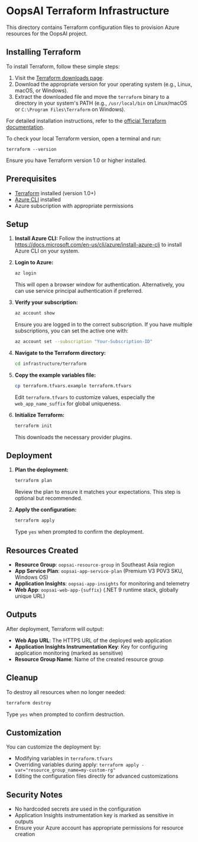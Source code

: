 # OopsAI Terraform Infrastructure

This directory contains Terraform configuration files to provision Azure resources for the OopsAI project.

## Installing Terraform

To install Terraform, follow these simple steps:

1. Visit the [Terraform downloads page](https://www.terraform.io/downloads.html).
2. Download the appropriate version for your operating system (e.g., Linux, macOS, or Windows).
3. Extract the downloaded file and move the `terraform` binary to a directory in your system's PATH (e.g., `/usr/local/bin` on Linux/macOS or `C:\Program Files\Terraform` on Windows).

For detailed installation instructions, refer to the [official Terraform documentation](https://learn.hashicorp.com/tutorials/terraform/install-cli).

To check your local Terraform version, open a terminal and run:

```
terraform --version
```

Ensure you have Terraform version 1.0 or higher installed.

## Prerequisites

- [Terraform](https://www.terraform.io/downloads.html) installed (version 1.0+)
- [Azure CLI](https://docs.microsoft.com/en-us/cli/azure/install-azure-cli) installed
- Azure subscription with appropriate permissions

## Setup

1. **Install Azure CLI:**
   Follow the instructions at https://docs.microsoft.com/en-us/cli/azure/install-azure-cli to install Azure CLI on your system.

2. **Login to Azure:**
    ```bash
    az login
    ```
    This will open a browser window for authentication. Alternatively, you can use service principal authentication if preferred.

3. **Verify your subscription:**
    ```bash
    az account show
    ```
    Ensure you are logged in to the correct subscription. If you have multiple subscriptions, you can set the active one with:
    ```bash
    az account set --subscription "Your-Subscription-ID"
    ```

4. **Navigate to the Terraform directory:**
    ```bash
    cd infrastructure/terraform
    ```

5. **Copy the example variables file:**
    ```bash
    cp terraform.tfvars.example terraform.tfvars
    ```
    Edit `terraform.tfvars` to customize values, especially the `web_app_name_suffix` for global uniqueness.

6. **Initialize Terraform:**
    ```bash
    terraform init
    ```
    This downloads the necessary provider plugins.

## Deployment

1. **Plan the deployment:**
    ```bash
    terraform plan
    ```
    Review the plan to ensure it matches your expectations. This step is optional but recommended.

2. **Apply the configuration:**
    ```bash
    terraform apply
    ```
    Type `yes` when prompted to confirm the deployment.

## Resources Created

- **Resource Group**: `oopsai-resource-group` in Southeast Asia region
- **App Service Plan**: `oopsai-app-service-plan` (Premium V3 P0V3 SKU, Windows OS)
- **Application Insights**: `oopsai-app-insights` for monitoring and telemetry
- **Web App**: `oopsai-web-app-{suffix}` (.NET 9 runtime stack, globally unique URL)

## Outputs

After deployment, Terraform will output:
- **Web App URL**: The HTTPS URL of the deployed web application
- **Application Insights Instrumentation Key**: Key for configuring application monitoring (marked as sensitive)
- **Resource Group Name**: Name of the created resource group

## Cleanup

To destroy all resources when no longer needed:
```bash
terraform destroy
```
Type `yes` when prompted to confirm destruction.

## Customization

You can customize the deployment by:
- Modifying variables in `terraform.tfvars`
- Overriding variables during apply: `terraform apply -var="resource_group_name=my-custom-rg"`
- Editing the configuration files directly for advanced customizations

## Security Notes

- No hardcoded secrets are used in the configuration
- Application Insights instrumentation key is marked as sensitive in outputs
- Ensure your Azure account has appropriate permissions for resource creation